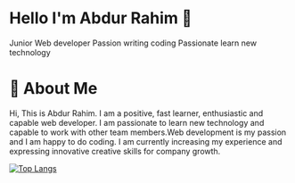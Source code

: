 # Hello I'm Abdur Rahim 👋
Junior Web developer
Passion writing coding
Passionate learn new technology
<!-- ![Passion write code](https://arturssmirnovs.github.io/github-profile-readme-generator/images/banner.png) -->

# 🚀 About Me

Hi, This is Abdur Rahim. I am a positive, fast learner, enthusiastic and capable web developer. I am passionate to learn new technology and capable to work with other team members.Web development is my passion and I am happy to do coding. I am currently increasing my experience and expressing innovative creative skills for company growth. 

[![Top Langs](https://github-readme-stats.vercel.app/api/top-langs/?username=anuraghazra&layout=compact)](https://github.com/anuraghazra/github-readme-stats)




